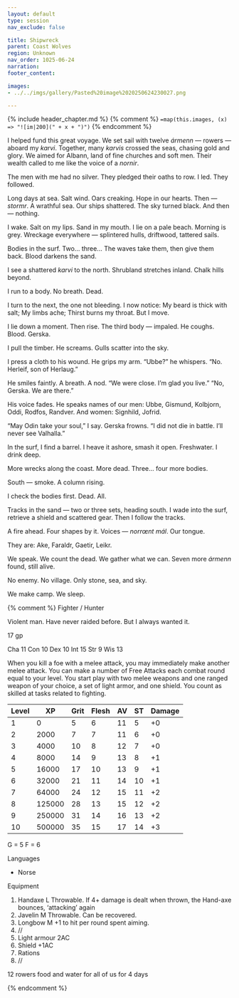 ```yaml
---
layout: default
type: session
nav_exclude: false

title: Shipwreck
parent: Coast Wolves
region: Unknown
nav_order: 1025-06-24
narration: 
footer_content: 

images:
- ../../imgs/gallery/Pasted%20image%2020250624230027.png

---
```


{% include header_chapter.md %}
{% comment %}
`=map(this.images, (x) => "![im|200](" + x + ")")`
{% endcomment %}

I helped fund this great voyage.
We set sail with twelve *ármenn* — rowers — aboard my *karvi*.
Together, many *karvis* crossed the seas, chasing gold and glory.
We aimed for Albann, land of fine churches and soft men.
Their wealth called to me like the voice of a *nornir*.

The men with me had no silver.
They pledged their oaths to row.
I led.
They followed.

Long days at sea.
Salt wind. Oars creaking.
Hope in our hearts.
Then — *stormr*.
A wrathful sea.
Our ships shattered.
The sky turned black.
And then — nothing.

I wake.
Salt on my lips.
Sand in my mouth.
I lie on a pale beach.
Morning is grey.
Wreckage everywhere — splintered hulls, driftwood, tattered sails.

Bodies in the surf.
Two... three...
The waves take them, then give them back.
Blood darkens the sand.

I see a shattered *karvi* to the north.
Shrubland stretches inland.
Chalk hills beyond.

I run to a body.
No breath.
Dead.

I turn to the next, the one not bleeding.
I now notice:
My beard is thick with salt;
My limbs ache;
Thirst burns my throat.
But I move.

I lie down a moment.
Then rise.
The third body — impaled.
He coughs. Blood.
Gerska.

I pull the timber.
He screams.
Gulls scatter into the sky.

I press a cloth to his wound.
He grips my arm.
“Ubbe?” he whispers.
“No. Herleif, son of Herlaug.”

He smiles faintly.
A breath. A nod.
“We were close. I’m glad you live.”
“No, Gerska. We are there.”

His voice fades.
He speaks names of our men:
Ubbe, Gismund, Kolbjorn, Oddi, Rodfos, Randver.
And women:
Signhild, Jofrid.

“May Odin take your soul,” I say.
Gerska frowns.
“I did not die in battle. I’ll never see Valhalla.”

In the surf, I find a barrel.
I heave it ashore, smash it open.
Freshwater. I drink deep.

More wrecks along the coast.
More dead.
Three... four more bodies.

South — smoke. A column rising.

I check the bodies first.
Dead. All.

Tracks in the sand — two or three sets, heading south.
I wade into the surf, retrieve a shield and scattered gear.
Then I follow the tracks.

A fire ahead.
Four shapes by it.
Voices — *norrœnt mál*. Our tongue.

They are:
Ake, Faraldr, Gaetir, Leikr.

We speak. We count the dead.
We gather what we can.
Seven more *ármenn* found, still alive.

No enemy. No village.
Only stone, sea, and sky.

We make camp.
We sleep.

{% comment %}
Fighter / Hunter

Violent man. Have never raided before. But I always wanted it.

17 gp

Cha 11
Con 10
Dex 10
Int 15
Str 9
Wis 13

When you kill a foe with a melee attack, you may immediately make another melee attack.
You can make a number of Free Attacks each combat round equal to your level.
You start play with two melee weapons and one ranged weapon of your choice, a set of light armor, and one shield.
You count as skilled at tasks related to fighting.

| Level | XP     | Grit | Flesh | AV  | ST  | Damage |
| ----- | ------ | ---- | ----- | --- | --- | ------ |
| 1     | 0      | 5    | 6     | 11  | 5   | +0     |
| 2     | 2000   | 7    | 7     | 11  | 6   | +0     |
| 3     | 4000   | 10   | 8     | 12  | 7   | +0     |
| 4     | 8000   | 14   | 9     | 13  | 8   | +1     |
| 5     | 16000  | 17   | 10    | 13  | 9   | +1     |
| 6     | 32000  | 21   | 11    | 14  | 10  | +1     |
| 7     | 64000  | 24   | 12    | 15  | 11  | +2     |
| 8     | 125000 | 28   | 13    | 15  | 12  | +2     |
| 9     | 250000 | 31   | 14    | 16  | 13  | +2     |
| 10    | 500000 | 35   | 15    | 17  | 14  | +3     |

G = 5
F = 6

Languages

- Norse

Equipment

1. Handaxe L  Throwable. If 4+ damage is dealt when thrown, the Hand-axe bounces, ‘attacking’ again
2. Javelin M Throwable. Can be recovered.
3. Longbow M  +1 to hit per round spent aiming.
4. //
5. Light armour 2AC
6. Shield +1AC
7. Rations
8. //

12 rowers
food and water for all of us for 4 days

{% endcomment %}